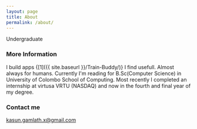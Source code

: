 ```yaml
---
layout: page
title: About
permalink: /about/
---
```


Undergraduate

### More Information

I build apps {[1]({{ site.baseurl }}/Train-Buddy/)} I find usefull. Almost always for humans. Currently I'm reading for B.Sc(Computer Science) in University of Colombo School of Computing. Most recently I completed an internship at virtusa VRTU (NASDAQ) and now in the fourth and final year of my degree.

### Contact me

[kasun.gamlath.x@gmail.com](mailto:kasun.gamlath.x@gmail.com)
